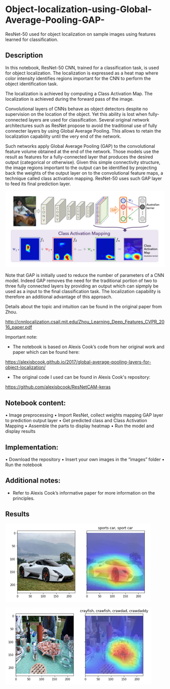 # Object-localization-using-Global-Average-Pooling-GAP-
ResNet-50 used for object localization on sample images using features learned for classification.

## Description
In this notebook, ResNet-50 CNN, trained for a classification task, is used for object localization. The localization is expressed as a heat map where color intensity identifies regions important for the CNN to perform the object identification task.

The localization is achieved by computing a Class Activation Map. The localization is achieved during the forward pass of the image.

Convolutional layers of CNNs behave as object detectors despite no supervision on the location of the object. Yet this ability is lost when fully-connected layers are used for classiﬁcation. Several original network architectures such as ResNet propose to avoid the traditional use of fully connecter layers by using Global Average Pooling. This allows to retain the localization capability until the very end of the network.

Such networks apply Global Average Pooling (GAP) to the convolutional feature volume obtained at the end of the network. Those models use the result as features for a fully-connected layer that produces the desired output (categorical or otherwise). Given this simple connectivity structure, the image regions important to the output can be identified by projecting back the weights of the output layer on to the convolutional feature maps, a technique called class activation mapping. ResNet-50 uses such GAP layer to feed its final prediction layer.

![](ClassActivationMapping.PNG)

Note that GAP is initially used to reduce the number of parameters of a CNN model. Indeed GAP removes the need for the traditional portion of two to three fully connected layers by providing an output which can sipmply be used as a input to the final classification task. The localization capability is therefore an additional advantage of this approach.

Details about the topic and intuition can be found in the original paper from Zhou.

http://cnnlocalization.csail.mit.edu/Zhou_Learning_Deep_Features_CVPR_2016_paper.pdf

Important note:
- The notebook is based on Alexis Cook’s code from her original work and paper which can be found here:

https://alexisbcook.github.io/2017/global-average-pooling-layers-for-object-localization/

- The original code I used can be found in Alexis Cook's repository:

https://github.com/alexisbcook/ResNetCAM-keras

## Notebook content:
•	Image preprocessing
•	Import ResNet, collect weights mapping GAP layer to prediction output layer
•	Get predicted class and Class Activation Mapping
•	Assemble the parts to display heatmap
•	Run the model and display results

## Implementation:
•	Download the repository
•	Insert your own images in the “images” folder
•	Run the notebook

## Additional notes:
- Refer to Alexis Cook’s informative paper for more information on the principles.

## Results

![](car.PNG)

![](langoustine.PNG)
